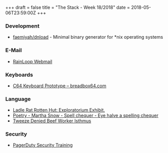 +++
draft = false
title = "The Stack - Week 18/2018"
date = 2018-05-06T23:59:00Z
+++



### Development

 - [faemiyah/dnload][Faemiyahdnloadminimalbinarygen716] - Minimal binary generator for *nix operating systems

[Faemiyahdnloadminimalbinarygen716]: https://github.com/faemiyah/dnload



### E-Mail

 - [RainLoop Webmail][Rainloopwebmail561]

[Rainloopwebmail561]: https://www.rainloop.net/



### Keyboards

 - [C64 Keyboard Prototype – breadbox64.com][C64keyboardprototypebreadbox64950]

[C64keyboardprototypebreadbox64950]: http://www.breadbox64.com/blog/c64-keyboard-prototype/



### Language

 - [Ladle Rat Rotten Hut: Exploratorium Exhibit.][Ladleratrottenhutexploratorium402]
 - [Poetry - Martha Snow - Spell chequer - Eye halve a spelling chequer][Poetrymarthasnowspellchequerey736]
 - [Tweeze Denied Beef Worker Isthmus][Tweezedeniedbeefworkeristhmus107]

[Ladleratrottenhutexploratorium402]: http://www.exploratorium.edu/files/exhibits/ladle/
[Poetrymarthasnowspellchequerey736]: http://www.davidpbrown.co.uk/poetry/martha-snow.html
[Tweezedeniedbeefworkeristhmus107]: https://www.hyperborea.org/humor/tweeze.phtml



### Security

 - [PagerDuty Security Training][Pagerdutysecuritytraining610]

[Pagerdutysecuritytraining610]: https://sudo.pagerduty.com/



